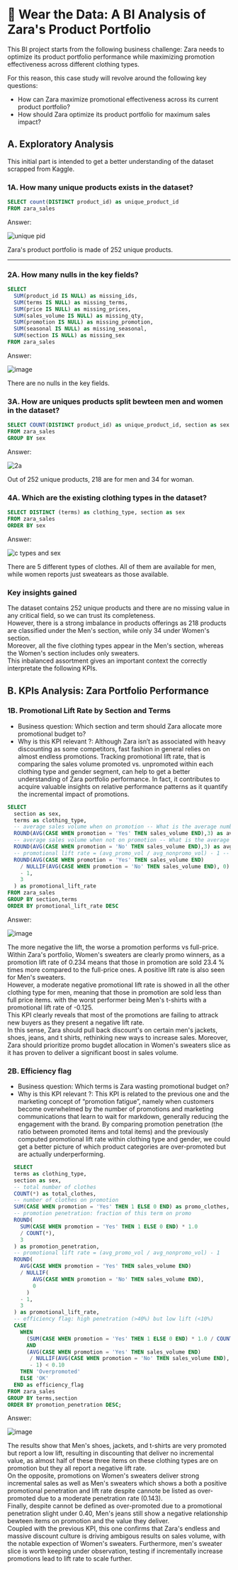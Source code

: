 # 👠 Wear the Data: A BI Analysis of Zara's Product Portfolio

This BI project starts from the following business challenge: Zara needs to optimize its product portfolio performance while maximizing promotion effectiveness across different clothing types.   

For this reason, this case study will revolve around the following key questions:

- How can Zara maximize promotional effectiveness across its current product portfolio?
- How should Zara optimize its product portfolio for maximum sales impact?  

## A. Exploratory Analysis
This initial part is intended to get a better understanding of the dataset scrapped from Kaggle.

### 1A. How many unique products exists in the dataset?

```sql 
SELECT count(DISTINCT product_id) as unique_product_id
FROM zara_sales
```
Answer:

![unique pid](https://github.com/user-attachments/assets/b11648d9-307a-4a28-889b-d78c48155ea2)

Zara's product portfolio is made of 252 unique products.

***

### 2A. How many nulls in the key fields?

```sql
SELECT
  SUM(product_id IS NULL) as missing_ids,
  SUM(terms IS NULL) as missing_terms,
  SUM(price IS NULL) as missing_prices,
  SUM(sales_volume IS NULL) as missing_qty,
  SUM(promotion IS NULL) as missing_promotion,
  SUM(seasonal IS NULL) as missing_seasonal,
  SUM(section IS NULL) as missing_sex
FROM zara_sales
```

Answer:

![image](https://github.com/user-attachments/assets/2c955027-1237-4034-a940-cf1240991082)

There are no nulls in the key fields.

### 3A. How are uniques products split bewteen men and women in the dataset?

```sql
SELECT COUNT(DISTINCT product_id) as unique_product_id, section as sex
FROM zara_sales
GROUP BY sex
```

Answer:

![2a](https://github.com/user-attachments/assets/ab491b9c-0c88-4778-9e63-7648bb42d6cf)

Out of 252 unique products, 218 are for men and 34 for woman.

### 4A. Which are the existing clothing types in the dataset?

```sql
SELECT DISTINCT (terms) as clothing_type, section as sex
FROM zara_sales
ORDER BY sex
```

Answer:

![c types and sex](https://github.com/user-attachments/assets/39dd6d16-3f07-423e-9880-719427fdca71)

There are 5 different types of clothes. All of them are available for men, while women reports just sweatears as those available. 


### Key insights gained

The dataset contains 252 unique products and there are no missing value in any critical field, so we can trust its completeness.  
However, there is a strong imbalance in products offerings as 218 products are classified under the Men's section, while only 34 under Women's section.  
Moreover, all the five clothing types appear in the Men's section, whereas the Women's section includes only sweaters.  
This inbalanced assortment gives an important context the correctly interpretate the following KPIs.

## B. KPIs Analysis: Zara Portfolio Performance

### 1B. Promotional Lift Rate by Section and Terms

- Business question: Which section and term should Zara allocate more promotional budget to?
- Why is this KPI relevant ?: Although Zara isn’t as associated with heavy discounting as some competitors, fast fashion in general relies on almost endless promotions.
Tracking promotional lift rate, that is comparing the sales volume promoted vs. unpromoted within each clothing type and gender segment, can help to get a better understanding of Zara portfolio performance.
In fact, it contributes to acquire valuable insights on relative performance patterns as it quantify the incremental impact of promotions.

```sql
SELECT
  section as sex,
  terms as clothing_type,
  -- average sales volume when on promotion -- What is the average number of units sold for items that were on promotion?
  ROUND(AVG(CASE WHEN promotion = 'Yes' THEN sales_volume END),3) as avg_promo_vol,
  -- average sales volume when not on promotion -- What is the average number of units sold for items that were NOT on promotion?
  ROUND(AVG(CASE WHEN promotion = 'No' THEN sales_volume END),3) as avg_nonpromo_vol,
  -- promotional lift rate = (avg_promo_vol / avg_nonpromo_vol) - 1 -- To what extent do average units sold increase (or decrease) when those items are on promotion versus when they are not?
  ROUND(AVG(CASE WHEN promotion = 'Yes' THEN sales_volume END)
    / NULLIF(AVG(CASE WHEN promotion = 'No' THEN sales_volume END), 0)
    - 1,
    3
  ) as promotional_lift_rate
FROM zara_sales
GROUP BY section,terms
ORDER BY promotional_lift_rate DESC
```

Answer:

![image](https://github.com/user-attachments/assets/1959a942-ff87-4e27-8026-509a8c2227b1)

The more negative the lift, the worse a promotion performs vs full-price.  
Within Zara's portfolio, Women's sweaters are clearly promo winners, as a promotion lift rate of 0.234 means that those in promotion are sold 23.4 % times more compared to the full-price ones. A positive lift rate is also seen for Men's sweaters.  
However, a moderate negative promotional lift rate is showed in all the other clothing type for men, meaning that those in promotion are sold less than full price items. with the worst performer being Men's t-shirts with a promotional lift rate of -0.125.  
This KPI clearly reveals that most of the promotions are failing to attrack new buyers as they present a negative lift rate.  
In this sense, Zara should pull back discount's on certain men's jackets, shoes, jeans, and t shirts, rethinking new ways to increase sales. Moreover, Zara should prioritize promo bugdet allocation in Women's sweaters slice as it has proven to deliver a significant boost in sales volume.

### 2B. Efficiency flag 

- Business question: Which terms is Zara wasting promotional budget on?
- Why is this KPI relevant ?: This KPI is related to the previous one and the marketing concept of “promotion fatigue”, namely when customers become overwhelmed by the number of promotions and marketing communications that learn to wait for markdown, generally reducing the engagement with the brand. By comparing promotion penetration (the ratio between promoted items and total items) and the previously computed promotional lift rate within clothing type and gender, we could get a better picture of which product categories are over-promoted but are actually underperforming.

```sql
  SELECT
  terms as clothing_type,
  section as sex,
  -- total number of clothes
  COUNT(*) as total_clothes,
  -- number of clothes on promotion
  SUM(CASE WHEN promotion = 'Yes' THEN 1 ELSE 0 END) as promo_clothes,
  -- promotion penetration: fraction of this term on promo
  ROUND(
    SUM(CASE WHEN promotion = 'Yes' THEN 1 ELSE 0 END) * 1.0
    / COUNT(*),
    3
  ) as promotion_penetration,
  -- promotional lift rate = (avg_promo_vol / avg_nonpromo_vol) - 1
  ROUND(
    AVG(CASE WHEN promotion = 'Yes' THEN sales_volume END)
    / NULLIF(
        AVG(CASE WHEN promotion = 'No' THEN sales_volume END),
        0
      )
    - 1,
    3
  ) as promotional_lift_rate,
  -- efficiency flag: high penetration (>40%) but low lift (<10%)
  CASE
    WHEN 
      (SUM(CASE WHEN promotion = 'Yes' THEN 1 ELSE 0 END) * 1.0 / COUNT(*)) > 0.4
      AND
      (AVG(CASE WHEN promotion = 'Yes' THEN sales_volume END)
       / NULLIF(AVG(CASE WHEN promotion = 'No' THEN sales_volume END), 0)
       - 1) < 0.10
    THEN 'Overpromoted'
    ELSE 'OK'
  END as efficiency_flag
FROM zara_sales
GROUP BY terms,section
ORDER BY promotion_penetration DESC;
```

Answer:

![image](https://github.com/user-attachments/assets/cb856da8-57d8-4c7e-9257-9a729870a938)

The results show that Men's shoes, jackets, and t-shirts are very promoted but report a low lift, resulting in discounting that deliver no incremental value, as almost half of these three items on these clothing types are on promotion but they all report a negative lift rate.  
On the opposite, promotions on Women's sweaters deliver strong incremental sales as well as Men's sweaters which shows a both a positive promotional penetration and lift rate despite cannote be listed as over-promoted due to a moderate penetration rate (0.143).  
Finally, despite cannot be defined as over-promoted due to a promotional penetration slight under 0.40, Men's jeans still show a negative relationship bewteen items on promotion and the value they deliver.  
Coupled with the previous KPI, this one confirms that Zara's endless and massive discount culture is driving ambigous results on sales volume, with the notable expection of Women's sweaters. Furthermore, men's sweater slice is worth keeping under observation, testing if incrementally increase promotions lead to lift rate to scale further.












